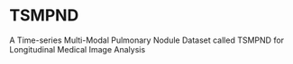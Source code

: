 # TSMPND
A Time-series Multi-Modal Pulmonary Nodule Dataset called TSMPND for Longitudinal Medical Image Analysis
